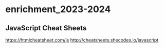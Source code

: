 # enrichment_2023-2024


JavaScript Cheat Sheets
-
https://htmlcheatsheet.com/js
http://cheatsheets.shecodes.io/javascript